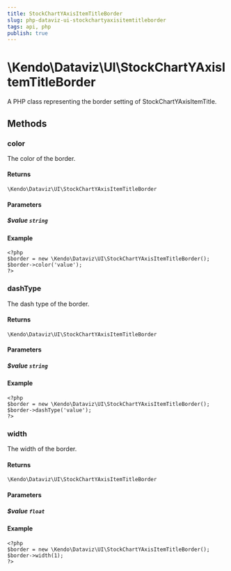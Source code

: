 ```yaml
---
title: StockChartYAxisItemTitleBorder
slug: php-dataviz-ui-stockchartyaxisitemtitleborder
tags: api, php
publish: true
---
```


# \Kendo\Dataviz\UI\StockChartYAxisItemTitleBorder

A PHP class representing the border setting of StockChartYAxisItemTitle.


## Methods

### color
The color of the border.

#### Returns
`\Kendo\Dataviz\UI\StockChartYAxisItemTitleBorder`

#### Parameters

##### $value `string`



#### Example 
    <?php
    $border = new \Kendo\Dataviz\UI\StockChartYAxisItemTitleBorder();
    $border->color('value');
    ?>

### dashType
The dash type of the border.

#### Returns
`\Kendo\Dataviz\UI\StockChartYAxisItemTitleBorder`

#### Parameters

##### $value `string`



#### Example 
    <?php
    $border = new \Kendo\Dataviz\UI\StockChartYAxisItemTitleBorder();
    $border->dashType('value');
    ?>

### width
The width of the border.

#### Returns
`\Kendo\Dataviz\UI\StockChartYAxisItemTitleBorder`

#### Parameters

##### $value `float`



#### Example 
    <?php
    $border = new \Kendo\Dataviz\UI\StockChartYAxisItemTitleBorder();
    $border->width(1);
    ?>

